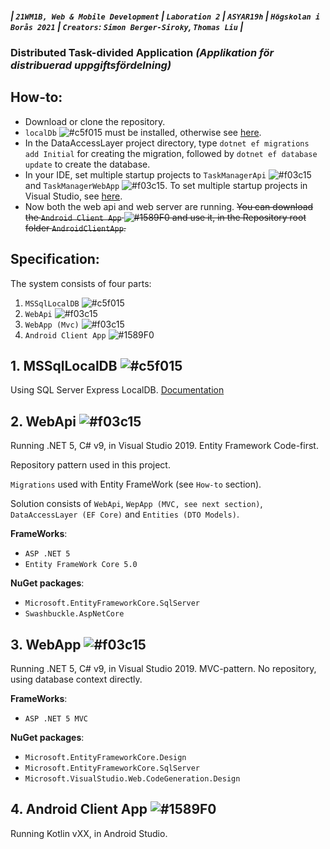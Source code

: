 ##### | `21WM1B, Web & Mobile Development` | `Laboration 2` | `ASYAR19h` | `Högskolan i Borås 2021` | `Creators`: `Simon Berger-Siroky`, `Thomas Liu` |

### Distributed Task-divided Application *(Applikation för distribuerad uppgiftsfördelning)*

## How-to:
* Download or clone the repository. 
* `localDb` ![#c5f015](https://via.placeholder.com/15/c5f015/000000?text=+) must be installed, otherwise see [here](https://docs.microsoft.com/en-us/sql/database-engine/configure-windows/sql-server-express-localdb?view=sql-server-ver15).
* In the DataAccessLayer project directory, type ```dotnet ef migrations add Initial``` for creating the migration, followed by ```dotnet ef database update``` to create the database.
* In your IDE, set multiple startup projects to `TaskManagerApi` ![#f03c15](https://via.placeholder.com/15/f03c15/000000?text=+) and `TaskManagerWebApp` ![#f03c15](https://via.placeholder.com/15/f03c15/000000?text=+). To set multiple startup projects in Visual Studio, see [here](https://docs.microsoft.com/en-us/visualstudio/ide/how-to-set-multiple-startup-projects?view=vs-2019).
* Now both the web api and web server are running. <s>You can download the `Android Client App` ![#1589F0](https://via.placeholder.com/15/1589F0/000000?text=+) and use it, in the Repository root folder `AndroidClientApp`.</s>

## Specification:
The system consists of four parts:
1. `MSSqlLocalDB` ![#c5f015](https://via.placeholder.com/15/c5f015/000000?text=+)
2. `WebApi` ![#f03c15](https://via.placeholder.com/15/f03c15/000000?text=+)
3. `WebApp (Mvc)` ![#f03c15](https://via.placeholder.com/15/f03c15/000000?text=+)
4. `Android Client App` ![#1589F0](https://via.placeholder.com/15/1589F0/000000?text=+)

## 1. **MSSqlLocalDB** ![#c5f015](https://via.placeholder.com/15/c5f015/000000?text=+)
Using SQL Server Express LocalDB. [Documentation](https://docs.microsoft.com/en-us/sql/database-engine/configure-windows/sql-server-express-localdb?view=sql-server-ver15)

## 2. **WebApi** ![#f03c15](https://via.placeholder.com/15/f03c15/000000?text=+)
Running .NET 5, C# v9, in Visual Studio 2019. Entity Framework Code-first. 

Repository pattern used in this project.

`Migrations` used with Entity FrameWork (see `How-to` section).

Solution consists of `WebApi`, `WepApp (MVC, see next section)`, `DataAccessLayer (EF Core)` and `Entities (DTO Models)`.

**FrameWorks**:
* `ASP .NET 5`
* `Entity FrameWork Core 5.0`

**NuGet packages**: 
* `Microsoft.EntityFrameworkCore.SqlServer`
* `Swashbuckle.AspNetCore`

## 3. **WebApp** ![#f03c15](https://via.placeholder.com/15/f03c15/000000?text=+)
Running .NET 5, C# v9, in Visual Studio 2019. MVC-pattern. No repository, using database context directly.

**FrameWorks**:
* `ASP .NET 5 MVC`

**NuGet packages**: 
* `Microsoft.EntityFrameworkCore.Design`
* `Microsoft.EntityFrameworkCore.SqlServer`
* `Microsoft.VisualStudio.Web.CodeGeneration.Design`

## 4. **Android Client App** ![#1589F0](https://via.placeholder.com/15/1589F0/000000?text=+)
Running Kotlin vXX, in Android Studio. 
